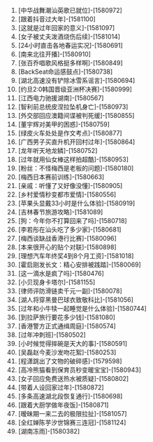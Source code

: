 
1. [中华战舞潮汕英歌已就位]-[1580972]
1. [跟着抖音过大年]-[1581100]
1. [这就是过年回家的意义]-[1581097]
1. [女子被丈夫泼酒烧伤后续]-[1581014]
1. [24小时直击各地春运实况]-[1580691]
1. [南来北往开播]-[1580910]
1. [张百乔唱歌风格挺多样啊]-[1580849]
1. [BackSeat命运感鼓点]-[1580738]
1. [湖北高速没有铲除冰雪系谣言]-[1580694]
1. [约旦2:0韩国晋级亚洲杯决赛]-[1580999]
1. [江西电力驰援湖南]-[1580567]
1. [智利前总统皮涅拉坠机身亡]-[1580973]
1. [外交部回应澳籍间谍被判死缓]-[1580855]
1. [董宇辉对美甲的困惑]-[1580759]
1. [绿皮火车处处是作文考点]-[1580877]
1. [广西男子买直升机开回村过年]-[1580864]
1. [龙年听天地龙鳞]-[1580752]
1. [过年就用仙女棒这样拍超酷]-[1580953]
1. [粉丝：不怪梅西是老板的问题]-[1580180]
1. [梅西日本赛前训练]-[1580663]
1. [亲戚：听懂了又好像没懂]-[1580905]
1. [乡村爱情秒变都市爱情]-[1580556]
1. [苹果头显戴33小时是什么体验]-[1580919]
1. [吉林春节旅游攻略]-[1581089]
1. [狗：今年你不打算回来了吗]-[1580718]
1. [李若彤在汕头吃了多少家]-[1580681]
1. [梅西谈缺战香港行比赛]-[1580096]
1. [本来很开心的贴个对联]-[1580898]
1. [理想汽车年终奖4到8个月工资]-[1581018]
1. [霍启刚发长文：精心安排被践踏]-[1580069]
1. [这一滴水是疯了吗]-[1580476]
1. [小贝现身卡塔尔]-[1581155]
1. [律师评防滑链卖千元一副]-[1580078]
1. [湖人将穿黑曼巴球衣致敬科比]-[1581056]
1. [过年和小牛犊一起睡觉是什么体验]-[1580744]
1. [到拉萨旅行要花多少钱]-[1581080]
1. [香港警方正式通缉周庭]-[1580574]
1. [过年冲刺班]-[1580502]
1. [小时候觉得摔碗是天大的事]-[1580591]
1. [吴磊赵今麦沙发吻花絮]-[1580253]
1. [程潇跳出了文物的破碎感]-[1579598]
1. [高冷熊猫看到保育员秒变暖宝宝]-[1580943]
1. [女子回应免费送热水被质疑]-[1580802]
1. [带着人设回家过年]-[1580872]
1. [多条高速湖北段恢复通行]-[1580698]
1. [跟着大厨学做年夜饭]-[1580871]
1. [暧昧期一来二去的极限拉扯]-[1581057]
1. [全红婵陈芋汐世锦赛三连冠]-[1581124]
1. [湖南冻雨]-[1580382]